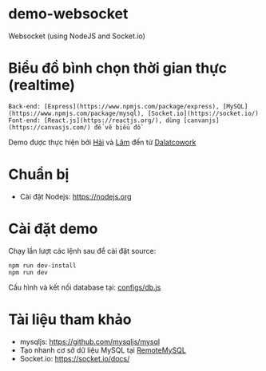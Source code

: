 # demo-websocket
Websocket (using NodeJS and Socket.io)
# Biểu đồ bình chọn thời gian thực (realtime)
```
Back-end: [Express](https://www.npmjs.com/package/express), [MySQL](https://www.npmjs.com/package/mysql), [Socket.io](https://socket.io/)
Font-end: [React.js](https://reactjs.org/), dùng [canvanjs](https://canvasjs.com/) để vẽ biểu đồ
```

Demo được thực hiện bởi [Hải](https://github.com/haihndalatcowork) và [Lâm](https://github.com/lamthndalatcowork) đến từ [Dalatcowork](https://dalatcowork.com/) 

# Chuẩn bị
* Cài đặt Nodejs: https://nodejs.org

# Cài đặt demo
Chạy lần lượt các lệnh sau để cài đặt source:
```
npm run dev-install
npm run dev
```
Cấu hình và kết nối database tại: [configs/db.js](configs/db.js)

# Tài liệu tham khảo
* mysqljs: https://github.com/mysqljs/mysql
* Tạo nhanh cơ sở dữ liệu MySQL tại [RemoteMySQL](https://remotemysql.com)
* Socket.io: https://socket.io/docs/

